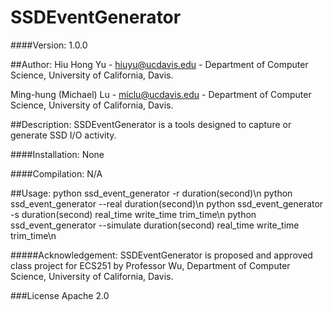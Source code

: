 # SSDEventGenerator

####Version: 
1.0.0

##Author: 
Hiu Hong Yu - hiuyu@ucdavis.edu - Department of Computer Science, University of California, Davis.

Ming-hung (Michael) Lu - miclu@ucdavis.edu - Department of Computer Science, University of California, Davis.

##Description:
SSDEventGenerator is a tools designed to capture or generate SSD I/O activity.

####Installation:
None

####Compilation:
N/A

##Usage: 
python ssd_event_generator -r duration(second)\n
python ssd_event_generator --real duration(second)\n
python ssd_event_generator -s duration(second) real_time write_time trim_time\n
python ssd_event_generator --simulate duration(second) real_time write_time trim_time\n

#####Acknowledgement: 
SSDEventGenerator is proposed and approved class project for ECS251 by Professor Wu, Department of Computer Science, University of California, Davis.

###License
Apache 2.0
